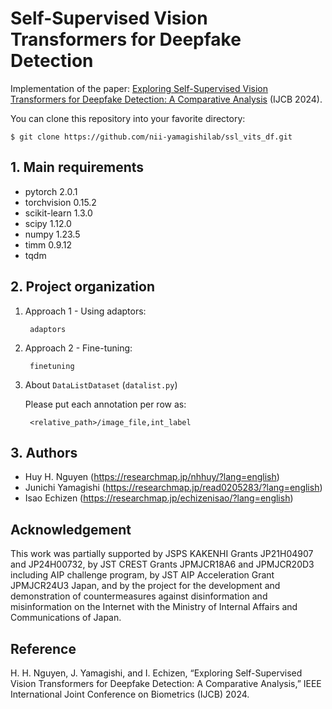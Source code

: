 # Self-Supervised Vision Transformers for Deepfake Detection

Implementation of the paper:  <a href="https://arxiv.org/abs/2405.00355">Exploring Self-Supervised Vision Transformers for Deepfake Detection: A Comparative Analysis</a> (IJCB 2024).

You can clone this repository into your favorite directory:

    $ git clone https://github.com/nii-yamagishilab/ssl_vits_df.git

## 1. Main requirements
- pytorch 2.0.1
- torchvision 0.15.2
- scikit-learn 1.3.0
- scipy 1.12.0
- numpy 1.23.5
- timm 0.9.12
- tqdm

## 2. Project organization
1. Approach 1 - Using adaptors:

        adaptors
1. Approach 2 - Fine-tuning:

        finetuning
1. About `DataListDataset` (`datalist.py`)
   
   Please put each annotation per row as:
   
        <relative_path>/image_file,int_label
   
## 3. Authors
- Huy H. Nguyen (https://researchmap.jp/nhhuy/?lang=english)
- Junichi Yamagishi (https://researchmap.jp/read0205283/?lang=english)
- Isao Echizen (https://researchmap.jp/echizenisao/?lang=english)

## Acknowledgement
This work was partially supported by JSPS KAKENHI Grants JP21H04907 and JP24H00732, by JST CREST Grants JPMJCR18A6 and JPMJCR20D3 including AIP challenge program, by JST AIP Acceleration Grant JPMJCR24U3 Japan, and by the project for the development and demonstration of countermeasures against disinformation and misinformation on the Internet with the Ministry of Internal Affairs and Communications of Japan.

## Reference
H. H. Nguyen, J. Yamagishi, and I. Echizen, “Exploring Self-Supervised Vision Transformers for Deepfake Detection: A Comparative Analysis,” IEEE International Joint Conference on Biometrics (IJCB) 2024.
